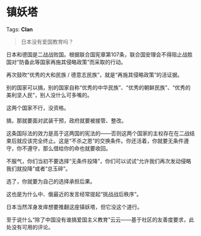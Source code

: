# 镇妖塔

Tags: **Clan**

> 日本没有爱国教育吗？



日本和德国是二战战败国。根据联合国宪章第107条，联合国安理会不得阻止战胜国对“防备此等国家再施其侵略政策”而采取的行动。

再次鼓吹“优秀的大和民族 / 德意志民族”，就是“再施其侵略政策”的活证据。

别的国家可以搞，别的国家自称“优秀的中华民族”、“优秀的朝鲜民族”、“优秀的美利坚人民”，别人没什么可多嘴的。

这两个国家不行，没资格。

搞，那就要面对武装干预，政府就要被接管、整改。

这条国际法的效力是高于这两国的宪法的——否则这两个国家的主权存在在二战结束后就应该完全终止。这是“不杀之恩”的交换条件。你还活着，你就要无条件遵守，你不遵守，那么借给你的命也就要收回。

不服气，你们当初不要选择“无条件投降”，你们可以试试“允许我们再次发动侵略我们就投降”或者“总玉碎”。

选了，你就要为自己的选择承担后果。

这也是为什么中、俄最近的发言经常提起“挑战战后秩序”。

日本当然浑身发痒想要推翻这座镇妖塔，但它没这个道行。

至于说什么“除了中国没有谁搞爱国主义教育”云云——基于社区的友善度要求，此处没有可用的评论。



